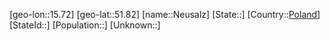 ﻿---
location: [51.82,15.72]
type: City
tags:
- geo/City


SpocWebEntityId: 32848
isDeleted: false
confidential: public

---
[geo-lon::15.72]
[geo-lat::51.82]
[name::Neusalz]
[State::]
[Country::[Poland](geo/Continent/Europe/Poland.md)]
[StateId::]
[Population::]
[Unknown::]

